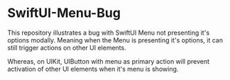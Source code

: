 # SwiftUI-Menu-Bug

This repository illustrates a bug with SwiftUI Menu not presenting it's options modally. Meaning when the Menu is presenting it's options, it can still trigger actions on other UI elements.

Whereas, on UIKit, UIButton with menu as primary action will prevent activation of other UI elements when it's menu is showing.
